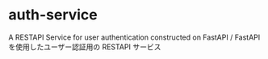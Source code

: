 # auth-service
A RESTAPI Service for user authentication constructed on FastAPI / FastAPI を使用したユーザー認証用の RESTAPI サービス

